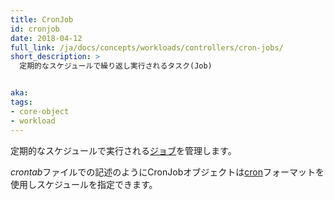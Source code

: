 ```yaml
---
title: CronJob
id: cronjob
date: 2018-04-12
full_link: /ja/docs/concepts/workloads/controllers/cron-jobs/
short_description: >
  定期的なスケジュールで繰り返し実行されるタスク(Job)


aka: 
tags:
- core-object
- workload
---
```

定期的なスケジュールで実行される[ジョブ](/ja/docs/concepts/workloads/controllers/job/)を管理します。

<!--more-->

*crontab*ファイルでの記述のようにCronJobオブジェクトは[cron](https://ja.wikipedia.org/wiki/Cron)フォーマットを使用しスケジュールを指定できます。